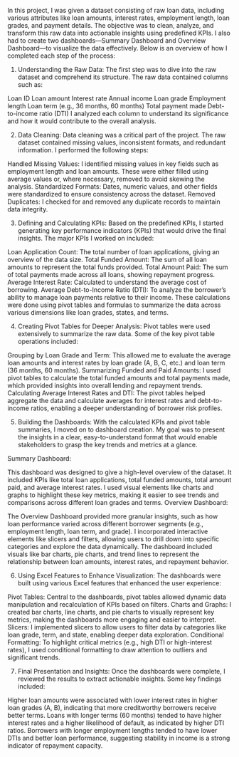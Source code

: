 In this project, I was given a dataset consisting of raw loan data, including various attributes like loan amounts, interest rates, employment length, loan grades, and payment details. The objective was to clean, analyze, and transform this raw data into actionable insights using predefined KPIs. I also had to create two dashboards—Summary Dashboard and Overview Dashboard—to visualize the data effectively. Below is an overview of how I completed each step of the process:


1. Understanding the Raw Data:
The first step was to dive into the raw dataset and comprehend its structure. The raw data contained columns such as:

Loan ID
Loan amount
Interest rate
Annual income
Loan grade
Employment length
Loan term (e.g., 36 months, 60 months)
Total payment made
Debt-to-income ratio (DTI)
I analyzed each column to understand its significance and how it would contribute to the overall analysis.


2. Data Cleaning:
Data cleaning was a critical part of the project. The raw dataset contained missing values, inconsistent formats, and redundant information. I performed the following steps:

Handled Missing Values: I identified missing values in key fields such as employment length and loan amounts. These were either filled using average values or, where necessary, removed to avoid skewing the analysis.
Standardized Formats: Dates, numeric values, and other fields were standardized to ensure consistency across the dataset.
Removed Duplicates: I checked for and removed any duplicate records to maintain data integrity.


3. Defining and Calculating KPIs:
Based on the predefined KPIs, I started generating key performance indicators (KPIs) that would drive the final insights. The major KPIs I worked on included:

Loan Application Count: The total number of loan applications, giving an overview of the data size.
Total Funded Amount: The sum of all loan amounts to represent the total funds provided.
Total Amount Paid: The sum of total payments made across all loans, showing repayment progress.
Average Interest Rate: Calculated to understand the average cost of borrowing.
Average Debt-to-Income Ratio (DTI): To analyze the borrower’s ability to manage loan payments relative to their income.
These calculations were done using pivot tables and formulas to summarize the data across various dimensions like loan grades, states, and terms.


4. Creating Pivot Tables for Deeper Analysis:
Pivot tables were used extensively to summarize the raw data. Some of the key pivot table operations included:

Grouping by Loan Grade and Term: This allowed me to evaluate the average loan amounts and interest rates by loan grade (A, B, C, etc.) and loan term (36 months, 60 months).
Summarizing Funded and Paid Amounts: I used pivot tables to calculate the total funded amounts and total payments made, which provided insights into overall lending and repayment trends.
Calculating Average Interest Rates and DTI: The pivot tables helped aggregate the data and calculate averages for interest rates and debt-to-income ratios, enabling a deeper understanding of borrower risk profiles.


5. Building the Dashboards:
With the calculated KPIs and pivot table summaries, I moved on to dashboard creation. My goal was to present the insights in a clear, easy-to-understand format that would enable stakeholders to grasp the key trends and metrics at a glance.

Summary Dashboard:

This dashboard was designed to give a high-level overview of the dataset. It included KPIs like total loan applications, total funded amounts, total amount paid, and average interest rates.
I used visual elements like charts and graphs to highlight these key metrics, making it easier to see trends and comparisons across different loan grades and terms.
Overview Dashboard:

The Overview Dashboard provided more granular insights, such as how loan performance varied across different borrower segments (e.g., employment length, loan term, and grade).
I incorporated interactive elements like slicers and filters, allowing users to drill down into specific categories and explore the data dynamically.
The dashboard included visuals like bar charts, pie charts, and trend lines to represent the relationship between loan amounts, interest rates, and repayment behavior.


6. Using Excel Features to Enhance Visualization:
The dashboards were built using various Excel features that enhanced the user experience:

Pivot Tables: Central to the dashboards, pivot tables allowed dynamic data manipulation and recalculation of KPIs based on filters.
Charts and Graphs: I created bar charts, line charts, and pie charts to visually represent key metrics, making the dashboards more engaging and easier to interpret.
Slicers: I implemented slicers to allow users to filter data by categories like loan grade, term, and state, enabling deeper data exploration.
Conditional Formatting: To highlight critical metrics (e.g., high DTI or high-interest rates), I used conditional formatting to draw attention to outliers and significant trends.


7. Final Presentation and Insights:
Once the dashboards were complete, I reviewed the results to extract actionable insights. Some key findings included:

Higher loan amounts were associated with lower interest rates in higher loan grades (A, B), indicating that more creditworthy borrowers receive better terms.
Loans with longer terms (60 months) tended to have higher interest rates and a higher likelihood of default, as indicated by higher DTI ratios.
Borrowers with longer employment lengths tended to have lower DTIs and better loan performance, suggesting stability in income is a strong indicator of repayment capacity.

